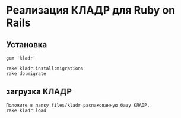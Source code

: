 # Реализация КЛАДР для Ruby on Rails

## Установка

```
gem 'kladr'

rake kladr:install:migrations
rake db:migrate
```

## загрузка КЛАДР

```
Положите в папку files/kladr распакованную базу КЛАДР.
rake kladr:load
```